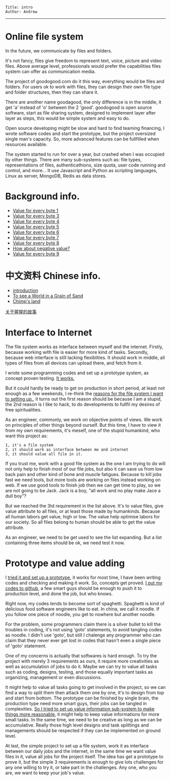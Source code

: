 
    Title: intro
    Author: Andrew


<hr />

# Online file system

In the future, we communicate by files and folders.

It's not fancy, files give freedom to represent text, voice,
picture and video files. Above average level, professionals would prefer the
capabilities files system can offer as communication media.

The project of goodogood.com do it this way, everything would be files and
folders. For users ok to work with files, they  can design their own file type
and folder structures, then they can share it.

There are another name goodagood, the only difference is in the
middle, it get 'a' instead of 'o' between the 2 'good'.
goodogood is open source software, start as file sharing system, designed to implement layer after
layer as steps, this would be simple system and easy to do.

Open source developing might be slow and hard to find teaming financing,
I wrote  software codes and start the prototype, but the project oversized single
man's capacity.
So, more advanced features can be fullfilled when resources available.

The system started to run for over a year, but crashed when I was 
occupied by other things. There are many sub-systems such as: file
types, representations of files, authenticathions, size quota, user code
running and control, and more...
It use Javascript and Python as scripting languages, Linux as server,
MongoDB, Redis as data stores.


# Background info.


- [Value for every byte 1](/md/md.files/byte-value.md.html)
- [Value for every byte 3](/md/md.files/code-value.md.html)
- [Value for every byte 4](/md/md.files/intro.md.html)
- [Value for every byte 5](/md/md.files/negative.md.html)
- [Value for every byte 6](/md/md.files/reasons.md.html)
- [Value for every byte 7](/md/md.files/start.md.html)
- [Value for every byte 8](/md/md.files/test24.md.html)
- [How about negative value?](/md/md.files/clean-claim.md.html)
- [Value for every byte 9](/md/md.files/value.md.html)


# 中文资料 Chinese info.


- [introduction](/md/md.files/cn/intro.md.html)
- [To see a World in a Grain of Sand](/md/md.files/cn/sand.markdown.html)
- [Chimp's land](/md/md.files/cn/chimp1.md.html)

[关于猩猩的故事](https://github.com/goodagood/story/blob/master/chimpsland/001.txt)


# Interface to Internet

The file system works as interface between myself and the
internet.  Firstly, because working with file is easier for more kind of
tasks.  Secondly, because web interface is still lacking flexiblities.  It
should work in middle, all types of files from all devices can upload there,
and fetch from it.

I wrote some programming codes and set up a prototype system, as concept
proven testing.  [It works.](http://www.goodogood.me)

But it could hardly be ready to get on production in short period, at
least not enough as a few weekends, I re-think the [reasons for the file
system I want to setting up.](./reason.md), it turns out the first reason
should be because I am a stupid, the 2nd reason is I like to hack, to do
developments to fullfil my desires of free spiritualities.

As an engineer, commonly, we work on objective points of views.  We work on
principles of other things beyond ourself.  But this time, I have to view it
from my own requirements, it's meself, one of the stupid humankind, who want
this project as:

    1, it's a file system
    2, it should work as interface between me and internet
    3, it should value all file in it.

If you trust me, work with a good file system as the one I am trying to do
will not only help to finish most of our file jobs, but also it can save us
from low back pain and other kind of bone and muscle fatigues.  Because to
kill jobs fast we need tools, but more tools are working on files instead
working on web.  If we use good tools to finish job then we can get time to
play, so we are not going to be Jack.  Jack is a boy, "all work and no
play make Jace a dull boy"?

But we reached the 3td requirement in the list above.  It's to
value files, give value attribute to all files, or at least those made by
humankinds.  Because all human labors get value, high or low.  The value help
optimise labors for our society.  So all files belong to human should be able
to get the value attribute.

As an engineer, we need to be get used to see the list expanding.  But a list
containing three items should be ok, we need test it now.


# Prototype and value adding

I [tried it and set up a prototype](http://www.goodogood.me/), it works for
most time,  I have been writing codes and checking and making it work.  So,
concepts get proved.  [I put my codes to
github](https://github.com/goodagood/gg.git), a few smart guys should be
enough to push it to production level, and done the job, but who knows.

Right now, my codes tends to become sort of spaghetti.  Spaghetti is kind of
delicious food software engineers like to eat.  In china, we call it noodle.
If you follow one piece of noodle, you get to nowhere but another noodle.

For the problem, some programmers claim there is a silver bullet to kill the
troubles in coding, it's not using 'goto' statements, to avoid tangling codes
as noodle.  I didn't use 'goto', but still I chalenge any programmer who can
claim that they never ever get lost in codes that hasn't even a single piece
of 'goto' statement.

One of my concerns is actually that softwares is hard enough.  To try the
project with merely 3 requirements as ours, it require more creativities as
well as accumulation of jobs to do it.  Maybe we can try to value all tasks
such as coding, designs, testing, and those equally important tasks as
organizing, management or even discussions.

It might help to value all tasks going to get involved in the project, so we
can find a way to split them then attack them one by one, it's to design from
top and start from bottom.  The prototype can be finished by single brain, the
production type need more smart guys, their jobs can be tangled in
complexities.  [So I tried to set up value information sub-system to make
things more reasonable](./byte-value.md), it might help to keep value
informations for more small tasks.  In the same time, we need to be creative
as long as we can be accumulative.  Really those high level designs and task
splittings and managements should be respected if they can be implemented on
ground level.

At last, the simple project to set up a file system, work it as interface
between our daily jobs and the internet, in the same time we want value files
in it, value all jobs for the project itself.  The idea has get a prototype to
prove it, but the simple 3 requirements is enough to give lots challenges for
any one willing to try it, or take part in the challenges.  Any one, who you
are, we want to keep your job's value.


<!--
2015 1223 14:04pm
vim: set ft=markdown tw=78:
-->
